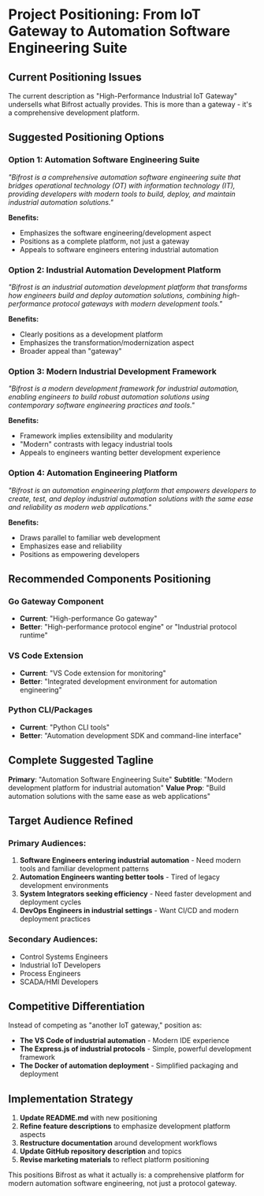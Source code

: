 # Project Positioning: From IoT Gateway to Automation Software Engineering Suite

## Current Positioning Issues

The current description as "High-Performance Industrial IoT Gateway" undersells what Bifrost actually provides. This is more than a gateway - it's a comprehensive development platform.

## Suggested Positioning Options

### Option 1: **Automation Software Engineering Suite**
*"Bifrost is a comprehensive automation software engineering suite that bridges operational technology (OT) with information technology (IT), providing developers with modern tools to build, deploy, and maintain industrial automation solutions."*

**Benefits:**
- Emphasizes the software engineering/development aspect
- Positions as a complete platform, not just a gateway
- Appeals to software engineers entering industrial automation

### Option 2: **Industrial Automation Development Platform**  
*"Bifrost is an industrial automation development platform that transforms how engineers build and deploy automation solutions, combining high-performance protocol gateways with modern development tools."*

**Benefits:**
- Clearly positions as a development platform
- Emphasizes the transformation/modernization aspect
- Broader appeal than "gateway"

### Option 3: **Modern Industrial Development Framework**
*"Bifrost is a modern development framework for industrial automation, enabling engineers to build robust automation solutions using contemporary software engineering practices and tools."*

**Benefits:**
- Framework implies extensibility and modularity
- "Modern" contrasts with legacy industrial tools
- Appeals to engineers wanting better development experience

### Option 4: **Automation Engineering Platform**
*"Bifrost is an automation engineering platform that empowers developers to create, test, and deploy industrial automation solutions with the same ease and reliability as modern web applications."*

**Benefits:**
- Draws parallel to familiar web development
- Emphasizes ease and reliability
- Positions as empowering developers

## Recommended Components Positioning

### Go Gateway Component
- **Current**: "High-performance Go gateway"
- **Better**: "High-performance protocol engine" or "Industrial protocol runtime"

### VS Code Extension
- **Current**: "VS Code extension for monitoring"  
- **Better**: "Integrated development environment for automation engineering"

### Python CLI/Packages
- **Current**: "Python CLI tools"
- **Better**: "Automation development SDK and command-line interface"

## Complete Suggested Tagline

**Primary**: "Automation Software Engineering Suite"
**Subtitle**: "Modern development platform for industrial automation"
**Value Prop**: "Build automation solutions with the same ease as web applications"

## Target Audience Refined

### Primary Audiences:
1. **Software Engineers entering industrial automation** - Need modern tools and familiar development patterns
2. **Automation Engineers wanting better tools** - Tired of legacy development environments  
3. **System Integrators seeking efficiency** - Need faster development and deployment cycles
4. **DevOps Engineers in industrial settings** - Want CI/CD and modern deployment practices

### Secondary Audiences:
- Control Systems Engineers
- Industrial IoT Developers  
- Process Engineers
- SCADA/HMI Developers

## Competitive Differentiation

Instead of competing as "another IoT gateway," position as:
- **The VS Code of industrial automation** - Modern IDE experience
- **The Express.js of industrial protocols** - Simple, powerful development framework
- **The Docker of automation deployment** - Simplified packaging and deployment

## Implementation Strategy

1. **Update README.md** with new positioning
2. **Refine feature descriptions** to emphasize development platform aspects  
3. **Restructure documentation** around development workflows
4. **Update GitHub repository description** and topics
5. **Revise marketing materials** to reflect platform positioning

This positions Bifrost as what it actually is: a comprehensive platform for modern automation software engineering, not just a protocol gateway.